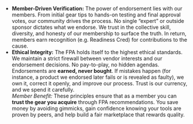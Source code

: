 - **Member-Driven Verification:** The power of endorsement lies with our members. From initial gear tips to hands-on testing and final approval votes, our community drives the process. No single “expert” or outside sponsor dictates what we endorse. We trust in the collective skill, diversity, and honesty of our membership to surface the truth. In return, members earn recognition (e.g. Readiness Cred) for contributions to the cause.  
- **Ethical Integrity:** The FPA holds itself to the highest ethical standards. We maintain a strict firewall between vendor interests and our endorsement decisions. No pay-to-play, no hidden agendas. Endorsements are **earned, never bought**. If mistakes happen (for instance, a product we endorsed later fails or is revealed as faulty), we own it, correct it openly, and improve our process. Trust is our currency, and we spend it carefully.  
_Member Benefit:_ These principles ensure that as a member you can **trust the gear you acquire** through FPA recommendations. You save money by avoiding gimmicks, gain confidence knowing your tools are proven by peers, and help build a fair marketplace that rewards quality.